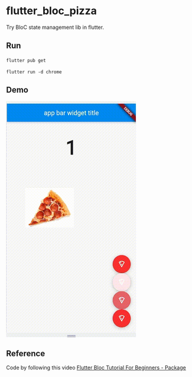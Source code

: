 # flutter_bloc_pizza

Try BloC state management lib in flutter.

## Run

`flutter pub get`

`flutter run -d chrome`

## Demo

![demo](demo.gif 'demo')

## Reference

Code by following this video [Flutter Bloc Tutorial For Beginners - Package](https://www.youtube.com/watch?v=Ep6R7U9wa0U&t=67s)
